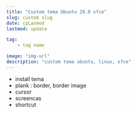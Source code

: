 ```yaml
---
title: "Custom tema Ubuntu 20.0 xfce"
slug: custom slug
date: cpLasmod
lastmod: update

tag:
    - tag name

image: "img-url"
description: "custom tema ubuntu, linux, xfce"
---
```


- install tema
- plank : border, border image
- cursor
- screencas
- shortcut

